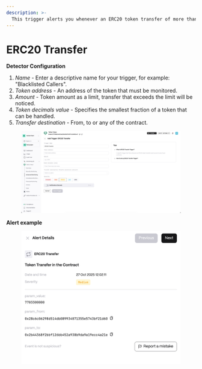 ```yaml
---
description: >-
  This trigger alerts you whenever an ERC20 token transfer of more than a specified amount occurs, allowing you to monitor large transfers and protect against potential theft.
---
```


# ERC20 Transfer

**Detector Configuration**  
1. *Name* - Enter a descriptive name for your trigger, for example: "Blacklisted Callers".
2. *Token address* - An address of the token that must be monitored.
3. *Amount* - Token amount as a limit, transfer that exceeds the limit will be noticed.
4. *Token decimals value* - Specifies the smallest fraction of a token that can be handled.
5. *Transfer destination* - From, to or any of the contract.
<figure><img src="../../.gitbook/assets/erc_20_faq.png" alt=""><figcaption></figcaption></figure>

**Alert example**
<figure><img src="../../.gitbook/assets/erc_20_alert.png" alt=""><figcaption></figcaption></figure>